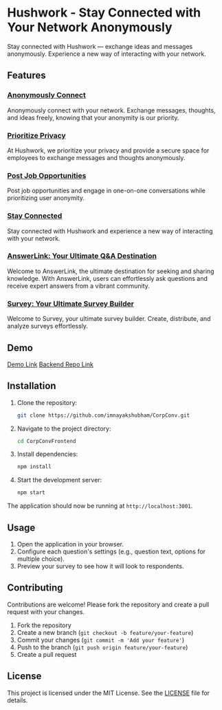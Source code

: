 # Hushwork - Stay Connected with Your Network Anonymously

Stay connected with Hushwork — exchange ideas and messages anonymously. Experience a new way of interacting with your   network.

## Features

### [Anonymously Connect](/chats)
Anonymously connect with your   network. Exchange messages, thoughts, and ideas freely, knowing that your anonymity is our priority.

### [Prioritize Privacy](/posts)
At Hushwork, we prioritize your privacy and provide a secure space for   employees to exchange messages and thoughts anonymously.

### [Post Job Opportunities](/jobs)
Post job opportunities and engage in one-on-one conversations while prioritizing user anonymity.

### [Stay Connected](/)
Stay connected with Hushwork and experience a new way of interacting with your   network.

### [AnswerLink: Your Ultimate Q&A Destination](/answerlink)
Welcome to AnswerLink, the ultimate destination for seeking and sharing knowledge. With AnswerLink, users can effortlessly ask questions and receive expert answers from a vibrant community.

### [Survey: Your Ultimate Survey Builder](/surveys)
Welcome to Survey, your ultimate survey builder. Create, distribute, and analyze surveys effortlessly.

## Demo

[Demo Link](https://hushwork.vercel.app/)
[Backend Repo Link](https://github.com/imnayakshubham/CorpConvBackend)


## Installation

1. Clone the repository:

    ```bash
    git clone https://github.com/imnayakshubham/CorpConv.git
    ```

2. Navigate to the project directory:

    ```bash
    cd CorpConvFrontend
    ```

3. Install dependencies:

    ```bash
    npm install
    ```

4. Start the development server:

    ```bash
    npm start
    ```

The application should now be running at `http://localhost:3001`.

## Usage

1. Open the application in your browser.
2. Configure each question's settings (e.g., question text, options for multiple choice).
3. Preview your survey to see how it will look to respondents.

## Contributing

Contributions are welcome! Please fork the repository and create a pull request with your changes.

1. Fork the repository
2. Create a new branch (`git checkout -b feature/your-feature`)
3. Commit your changes (`git commit -m 'Add your feature'`)
4. Push to the branch (`git push origin feature/your-feature`)
5. Create a pull request

## License

This project is licensed under the MIT License. See the [LICENSE](LICENSE) file for details.
